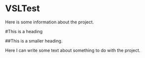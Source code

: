 # VSLTest

Here is some information about the project.

#This is a heading

##This is a smaller heading.

Here I can write some text about something to do with the project.
